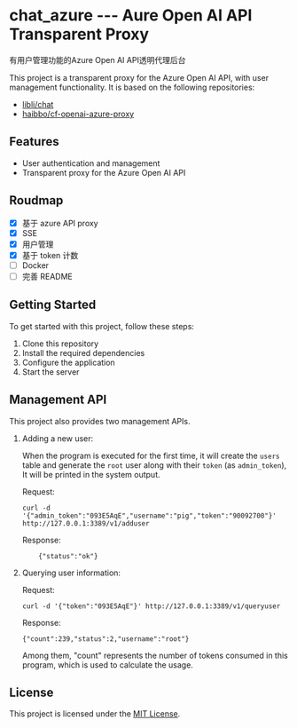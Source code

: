 # chat_azure --- Aure Open AI API Transparent Proxy

有用户管理功能的Azure Open AI  API透明代理后台

This project is a transparent proxy for the Azure Open AI API, with user management functionality. It is based on the following repositories:

- [libli/chat](https://github.com/libli/chat)
- [haibbo/cf-openai-azure-proxy](https://github.com/haibbo/cf-openai-azure-proxy)

## Features

- User authentication and management
- Transparent proxy for the Azure Open AI API

## Roudmap
- [x] 基于 azure API proxy
- [x] SSE
- [x] 用户管理
- [x] 基于 token 计数
- [ ] Docker
- [ ] 完善 README

## Getting Started

To get started with this project, follow these steps:

1. Clone this repository
2. Install the required dependencies
3. Configure the application
4. Start the server

## Management API

This project also provides two management APIs.

1. Adding a new user:

    When the program is executed for the first time, it will create the `users` table and generate the `root` user along with their `token` (as `admin_token`), It will be printed in the system output.

    Request:
    ```
    curl -d '{"admin_token":"093E5AqE","username":"pig","token":"90092700"}' http://127.0.0.1:3389/v1/adduser
    ```

    Response:
    ```
        {"status":"ok"}
    ```
2. Querying user information:

    Request:
    ```
    curl -d '{"token":"093E5AqE"}' http://127.0.0.1:3389/v1/queryuser
    ```
    Response:
    ```
    {"count":239,"status":2,"username":"root"}
    ```

    Among them, "count" represents the number of tokens consumed in this program, which is used to calculate the usage.

## License

This project is licensed under the [MIT License](https://opensource.org/licenses/MIT).

